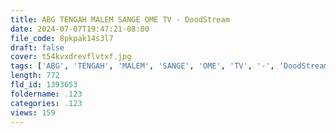 ```yaml
---
title: ABG TENGAH MALEM SANGE OME TV - DoodStream
date: 2024-07-07T19:47:21-08:00
file_code: 8pkpak14s3l7
draft: false
cover: t54kvxdrevflvtxf.jpg
tags: ['ABG', 'TENGAH', 'MALEM', 'SANGE', 'OME', 'TV', '-', 'DoodStream']
length: 772
fld_id: 1393653
foldername: .123
categories: .123
views: 159
---
```

